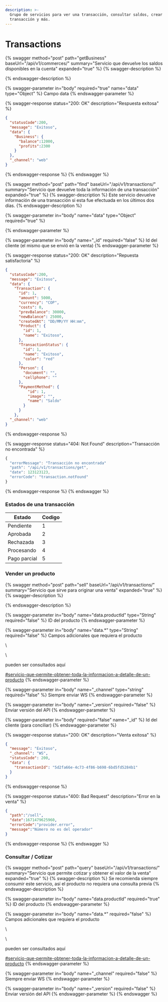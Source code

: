 ```yaml
---
description: >-
  Grupo de servicios para ver una transacción, consultar saldos, crear una nueva
  transacción y más.
---
```


# Transactions

{% swagger method="post" path="getBusiness" baseUrl="/api/v1/commerces/" summary="Servicio que devuelve los saldos disponibles en la cuenta" expanded="true" %}
{% swagger-description %}

{% endswagger-description %}

{% swagger-parameter in="body" required="true" name="data" type="Object" %}
Campo data
{% endswagger-parameter %}

{% swagger-response status="200: OK" description="Respuesta exitosa" %}
```json
{
  "statusCode":200,
  "message": "Exitoso",
  "data": { 
    "Business": {
      "balance":12000,
      "profits":2300
    }
  },
  "_channel": "web"
}
```
{% endswagger-response %}
{% endswagger %}

{% swagger method="post" path="find" baseUrl="/api/v1/transactions/" summary="Servicio que devuelve toda la información de una transacción" expanded="true" %}
{% swagger-description %}
Este servicio devuelve información de una transacción si esta fue efectuada en los últimos dos días.
{% endswagger-description %}

{% swagger-parameter in="body" name="data" type="Object" required="true" %}

{% endswagger-parameter %}

{% swagger-parameter in="body" name="_id" required="false" %}
Id del cliente (el mismo que se envió en la venta)
{% endswagger-parameter %}

{% swagger-response status="200: OK" description="Repuesta satisfactoria" %}
```json
{
  "statusCode":200,
  "message": "Exitoso",
  "data": {
    "Transaction": {
      "id": 1,
      "amount": 5000,
      "currency": "COP",
      "costs": 0,
      "prevBalance": 30000,
      "newBalance": 25000,
      "createdAt": "DD/MM/YY HH:mm",
      "Product": {
        "id": 1,
        "name": "Exitoso",
      },
      "TransactionStatus": {
        "id": 1,
        "name": "Exitoso",
        "color": "red"
      },
      "Person": {
        "document": "",
        "cellphone": ""
      },
      "PaymentMethod": {
          "id": 1,
          "image": "",
          "name": "Saldo"
        }
      }
    },
  "_channel": "web"
}
```
{% endswagger-response %}

{% swagger-response status="404: Not Found" description="Transacción no encontrada" %}
```javascript
{
  "errorMessage": "Transacción no encontrada"
  "path": "/api/v1/transactions/get",
  "date": 123123123,
  "errorCode": "transaction.notFound"
}
```
{% endswagger-response %}
{% endswagger %}

### Estados de una transacción

| Estado       | Codigo |
| ------------ | ------ |
| Pendiente    | 1      |
| Aprobada     | 2      |
| Rechazada    | 3      |
| Procesando   | 4      |
| Pago parcial | 5      |

### Vender un producto

{% swagger method="post" path="sell" baseUrl="/api/v1/transactions/" summary="Servicio que sirve para originar una venta" expanded="true" %}
{% swagger-description %}

{% endswagger-description %}

{% swagger-parameter in="body" name="data.productId" type="String" required="false" %}
ID del producto
{% endswagger-parameter %}

{% swagger-parameter in="body" name="data.*" type="String" required="false" %}
Campos adicionales que requiera el producto

\\

\\

pueden ser consultados aquí

[#servicio-que-permite-obtener-toda-la-informacion-a-detalle-de-un-producto](../../es/productos.md#servicio-que-permite-obtener-toda-la-informacion-a-detalle-de-un-producto "mention")
{% endswagger-parameter %}

{% swagger-parameter in="body" name="_channel" type="string" required="false" %}
Siempre enviar WS
{% endswagger-parameter %}

{% swagger-parameter in="body" name="_version" required="false" %}
Enviar versión del API
{% endswagger-parameter %}

{% swagger-parameter in="body" required="false" name="_id" %}
Id del cliente (para conciliar)
{% endswagger-parameter %}

{% swagger-response status="200: OK" description="Venta exitosa" %}
```json
{
  "message": "Exitoso",
  "_channel": "WS",
  "statusCode": 200,
  "data": {
    "transactionId": "5d2fa66e-4c73-4f86-b698-6bd5fd5284b1"
  }
}
```
{% endswagger-response %}

{% swagger-response status="400: Bad Request" description="Error en la venta" %}
```json
{
  "path":"/sell",
  "date":1671479625960,
  "errorCode":"provider.error",
  "message":"Número no es del operador"
}
```
{% endswagger-response %}
{% endswagger %}

### Consultar / Cotizar

{% swagger method="post" path="query" baseUrl="/api/v1/transactions/" summary="Servicio que permite cotizar y obtener el valor de la venta" expanded="true" %}
{% swagger-description %}
Se recomienda siempre consumir este servicio, así el producto no requiera una consulta previa
{% endswagger-description %}

{% swagger-parameter in="body" name="data.productId" required="true" %}
ID del producto
{% endswagger-parameter %}

{% swagger-parameter in="body" name="data.*" required="false" %}
Campos adicionales que requiera el producto

\\

\\

pueden ser consultados aquí

[#servicio-que-permite-obtener-toda-la-informacion-a-detalle-de-un-producto](../../es/productos.md#servicio-que-permite-obtener-toda-la-informacion-a-detalle-de-un-producto "mention")
{% endswagger-parameter %}

{% swagger-parameter in="body" name="_channel" required="false" %}
Siempre enviar WS
{% endswagger-parameter %}

{% swagger-parameter in="body" name="_version" required="false" %}
Enviar versión del API
{% endswagger-parameter %}
{% endswagger %}
